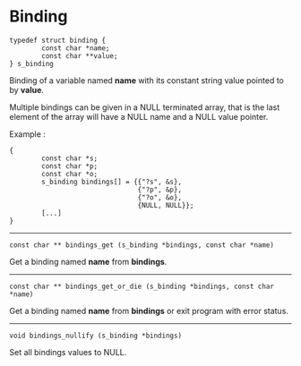# Binding

<a id="s_binding"></a>
```
typedef struct binding {
        const char *name;
        const char **value;
} s_binding
```

Binding of a variable named **name** with its constant string
value pointed to by **value**.

Multiple bindings can be given in a NULL terminated array, that
is the last element of the array will have a NULL name and a NULL
value pointer.

Example :
```
{
        const char *s;
        const char *p;
        const char *o;
        s_binding bindings[] = {{"?s", &s},
                                {"?p", &p},
                                {"?o", &o},
                                {NULL, NULL}};
        [...]
}
```

---

<a id="bindings_get"></a>
`const char ** bindings_get (s_binding *bindings, const char *name)`

Get a binding named **name** from **bindings**.

---

<a id="bindings_get_or_die"></a>
`const char ** bindings_get_or_die (s_binding *bindings, const char *name)`

Get a binding named **name** from **bindings** or exit program with error status.

---

<a id="bindings_nullify"></a>
`void bindings_nullify (s_binding *bindings)`

Set all bindings values to NULL.
